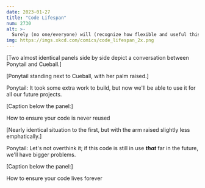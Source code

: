 ```yaml
---
date: 2023-01-27
title: "Code Lifespan"
num: 2730
alt: >-
  Surely (no one/everyone) will (recognize how flexible and useful this architecture is/spend a huge amount of effort painstakingly preserving and updating this garbage I wrote in 20 minutes)
img: https://imgs.xkcd.com/comics/code_lifespan_2x.png
---
```

[Two almost identical panels side by side depict a conversation between Ponytail and Cueball.]

[Ponytail standing next to Cueball, with her palm raised.]

Ponytail: It took some extra work to build, but now we'll be able to use it for all our future projects.

[Caption below the panel:]

How to ensure your code is never reused

[Nearly identical situation to the first, but with the arm raised slightly less emphatically.]

Ponytail: Let's not overthink it; if this code is still in use ***that*** far in the future, we'll have bigger problems.

[Caption below the panel:]

How to ensure your code lives forever